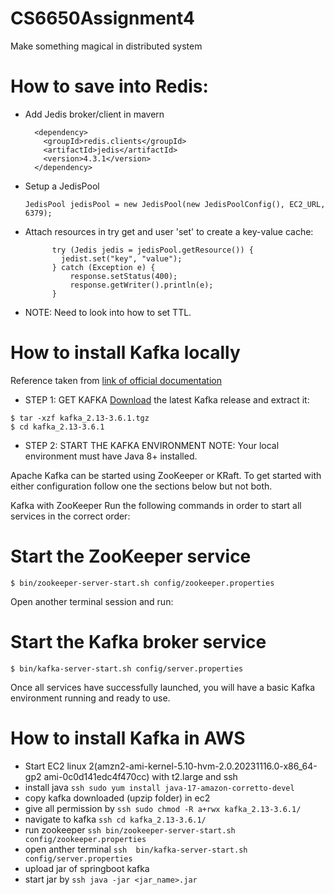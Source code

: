 # CS6650Assignment4
Make something magical in distributed system

# How to save into Redis:
- Add Jedis broker/client in mavern
  ```
    <dependency>
      <groupId>redis.clients</groupId>
      <artifactId>jedis</artifactId>
      <version>4.3.1</version>
    </dependency>
  ```
- Setup a JedisPool
  ```
  JedisPool jedisPool = new JedisPool(new JedisPoolConfig(), EC2_URL, 6379);
  ```
- Attach resources in try get and user 'set' to create a key-value cache:
  ```
        try (Jedis jedis = jedisPool.getResource()) {
          jedist.set("key", "value");
        } catch (Exception e) {
            response.setStatus(400);
            response.getWriter().println(e);
        }
  ```
- NOTE: Need to look into how to set TTL.

# How to install Kafka locally
Reference taken from [link of official documentation](https://kafka.apache.org/quickstart)

- STEP 1: GET KAFKA
[Download](https://www.apache.org/dyn/closer.cgi?path=/kafka/3.6.1/kafka_2.13-3.6.1.tgz) the latest Kafka release and extract it:

```shell
$ tar -xzf kafka_2.13-3.6.1.tgz
$ cd kafka_2.13-3.6.1
```

- STEP 2: START THE KAFKA ENVIRONMENT
NOTE: Your local environment must have Java 8+ installed.

Apache Kafka can be started using ZooKeeper or KRaft. To get started with either configuration follow one the sections below but not both.

Kafka with ZooKeeper
Run the following commands in order to start all services in the correct order:

# Start the ZooKeeper service
```shell
$ bin/zookeeper-server-start.sh config/zookeeper.properties
```
Open another terminal session and run:

# Start the Kafka broker service
```shell
$ bin/kafka-server-start.sh config/server.properties
```
Once all services have successfully launched, you will have a basic Kafka environment running and ready to use.


# How to install Kafka in AWS
- Start EC2 linux 2(amzn2-ami-kernel-5.10-hvm-2.0.20231116.0-x86_64-gp2 ami-0c0d141edc4f470cc) with t2.large and ssh
- install java
  ```ssh sudo yum install java-17-amazon-corretto-devel ```
- copy kafka downloaded (upzip folder) in ec2
- give all permission by ```ssh sudo chmod -R a+rwx kafka_2.13-3.6.1/ ```
- navigate to kafka ```ssh cd kafka_2.13-3.6.1/ ```
- run zookeeper ```ssh bin/zookeeper-server-start.sh config/zookeeper.properties ```
- open anther terminal ```ssh  bin/kafka-server-start.sh config/server.properties ```
- upload jar of springboot kafka
- start jar by ```ssh java -jar <jar_name>.jar ```
  
